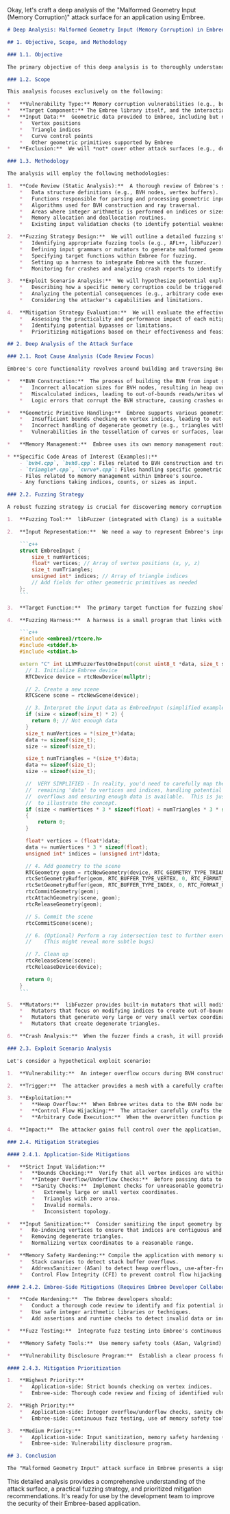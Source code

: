 Okay, let's craft a deep analysis of the "Malformed Geometry Input (Memory Corruption)" attack surface for an application using Embree.

```markdown
# Deep Analysis: Malformed Geometry Input (Memory Corruption) in Embree Applications

## 1. Objective, Scope, and Methodology

### 1.1. Objective

The primary objective of this deep analysis is to thoroughly understand the "Malformed Geometry Input" attack surface, specifically focusing on how memory corruption vulnerabilities can arise within Embree when processing malicious geometric data.  We aim to identify the root causes, potential exploitation scenarios, and effective mitigation strategies, both at the application level and within Embree itself.  The ultimate goal is to provide actionable recommendations to the development team to significantly reduce the risk of this critical vulnerability.

### 1.2. Scope

This analysis focuses exclusively on the following:

*   **Vulnerability Type:** Memory corruption vulnerabilities (e.g., buffer overflows, out-of-bounds reads/writes, integer overflows/underflows) within Embree triggered by malformed geometric input.
*   **Target Component:** The Embree library itself, and the interaction between the application and Embree when handling geometric data.
*   **Input Data:**  Geometric data provided to Embree, including but not limited to:
    *   Vertex positions
    *   Triangle indices
    *   Curve control points
    *   Other geometric primitives supported by Embree
*   **Exclusion:**  We will *not* cover other attack surfaces (e.g., denial-of-service, API misuse unrelated to memory corruption) or vulnerabilities in the application code that are *not* directly related to Embree's handling of malformed input.

### 1.3. Methodology

The analysis will employ the following methodologies:

1.  **Code Review (Static Analysis):**  A thorough review of Embree's source code (available on GitHub) will be conducted, focusing on:
    *   Data structure definitions (e.g., BVH nodes, vertex buffers).
    *   Functions responsible for parsing and processing geometric input.
    *   Algorithms used for BVH construction and ray traversal.
    *   Areas where integer arithmetic is performed on indices or sizes.
    *   Memory allocation and deallocation routines.
    *   Existing input validation checks (to identify potential weaknesses).

2.  **Fuzzing Strategy Design:**  We will outline a detailed fuzzing strategy specifically tailored to target Embree's geometric input processing. This will include:
    *   Identifying appropriate fuzzing tools (e.g., AFL++, libFuzzer).
    *   Defining input grammars or mutators to generate malformed geometry.
    *   Specifying target functions within Embree for fuzzing.
    *   Setting up a harness to integrate Embree with the fuzzer.
    *   Monitoring for crashes and analyzing crash reports to identify vulnerabilities.

3.  **Exploit Scenario Analysis:**  We will hypothesize potential exploit scenarios based on the identified vulnerabilities. This will involve:
    *   Describing how a specific memory corruption could be triggered.
    *   Analyzing the potential consequences (e.g., arbitrary code execution, information disclosure).
    *   Considering the attacker's capabilities and limitations.

4.  **Mitigation Strategy Evaluation:**  We will evaluate the effectiveness of various mitigation strategies, considering both application-level and Embree-level approaches.  This will include:
    *   Assessing the practicality and performance impact of each mitigation.
    *   Identifying potential bypasses or limitations.
    *   Prioritizing mitigations based on their effectiveness and feasibility.

## 2. Deep Analysis of the Attack Surface

### 2.1. Root Cause Analysis (Code Review Focus)

Embree's core functionality revolves around building and traversing Bounding Volume Hierarchies (BVHs) for efficient ray tracing.  Memory corruption vulnerabilities can arise in several key areas:

*   **BVH Construction:**  The process of building the BVH from input geometry is complex and involves numerous calculations.  Integer overflows/underflows during these calculations can lead to:
    *   Incorrect allocation sizes for BVH nodes, resulting in heap overflows.
    *   Miscalculated indices, leading to out-of-bounds reads/writes when accessing node data.
    *   Logic errors that corrupt the BVH structure, causing crashes or unexpected behavior during traversal.

*   **Geometric Primitive Handling:**  Embree supports various geometric primitives (triangles, curves, etc.).  Each primitive has its own parsing and processing logic.  Vulnerabilities can arise from:
    *   Insufficient bounds checking on vertex indices, leading to out-of-bounds access to vertex buffers.
    *   Incorrect handling of degenerate geometry (e.g., triangles with zero area), potentially causing division by zero or other arithmetic errors.
    *   Vulnerabilities in the tessellation of curves or surfaces, leading to memory corruption during the generation of triangles.

*   **Memory Management:**  Embree uses its own memory management routines.  Errors in these routines (e.g., double frees, use-after-frees) can be triggered by malformed input that causes unexpected allocation/deallocation patterns.

* **Specific Code Areas of Interest (Examples):**
    - `bvh4.cpp`, `bvh8.cpp`: Files related to BVH construction and traversal.
    - `triangle*.cpp`, `curve*.cpp`: Files handling specific geometric primitives.
    - Files related to memory management within Embree's source.
    - Any functions taking indices, counts, or sizes as input.

### 2.2. Fuzzing Strategy

A robust fuzzing strategy is crucial for discovering memory corruption vulnerabilities in Embree.  Here's a detailed plan:

1.  **Fuzzing Tool:**  libFuzzer (integrated with Clang) is a suitable choice due to its ease of use and effectiveness in finding memory corruption bugs. AFL++ could also be used.

2.  **Input Representation:**  We need a way to represent Embree's input geometry in a format suitable for fuzzing.  A simple approach is to define a C/C++ structure that encapsulates the relevant data:

    ```c++
    struct EmbreeInput {
        size_t numVertices;
        float* vertices; // Array of vertex positions (x, y, z)
        size_t numTriangles;
        unsigned int* indices; // Array of triangle indices
        // Add fields for other geometric primitives as needed
    };
    ```

3.  **Target Function:**  The primary target function for fuzzing should be a function that takes geometric input and performs BVH construction.  A good candidate is `rtcNewScene`, followed by calls to `rtcSetGeometryBuffer` (to provide the geometry) and `rtcCommitScene`.

4.  **Fuzzing Harness:**  A harness is a small program that links with Embree and the fuzzer.  It takes a byte array from the fuzzer, interprets it as an `EmbreeInput` structure, and calls the target function.  Crucially, the harness should *not* perform any input validation itself; the goal is to test Embree's internal handling of malformed data.

    ```c++
    #include <embree3/rtcore.h>
    #include <stddef.h>
    #include <stdint.h>

    extern "C" int LLVMFuzzerTestOneInput(const uint8_t *data, size_t size) {
      // 1. Initialize Embree device
      RTCDevice device = rtcNewDevice(nullptr);

      // 2. Create a new scene
      RTCScene scene = rtcNewScene(device);

      // 3. Interpret the input data as EmbreeInput (simplified example)
      if (size < sizeof(size_t) * 2) {
        return 0; // Not enough data
      }
      size_t numVertices = *(size_t*)data;
      data += sizeof(size_t);
      size -= sizeof(size_t);

      size_t numTriangles = *(size_t*)data;
      data += sizeof(size_t);
      size -= sizeof(size_t);

      //  VERY SIMPLIFIED - In reality, you'd need to carefully map the
      //  remaining 'data' to vertices and indices, handling potential
      //  overflows and ensuring enough data is available.  This is just
      //  to illustrate the concept.
      if (size < numVertices * 3 * sizeof(float) + numTriangles * 3 * sizeof(unsigned int))
      {
          return 0;
      }

      float* vertices = (float*)data;
      data += numVertices * 3 * sizeof(float);
      unsigned int* indices = (unsigned int*)data;

      // 4. Add geometry to the scene
      RTCGeometry geom = rtcNewGeometry(device, RTC_GEOMETRY_TYPE_TRIANGLE);
      rtcSetGeometryBuffer(geom, RTC_BUFFER_TYPE_VERTEX, 0, RTC_FORMAT_FLOAT3, vertices, 0, 3 * sizeof(float), numVertices);
      rtcSetGeometryBuffer(geom, RTC_BUFFER_TYPE_INDEX, 0, RTC_FORMAT_UINT3, indices, 0, 3 * sizeof(unsigned int), numTriangles);
      rtcCommitGeometry(geom);
      rtcAttachGeometry(scene, geom);
      rtcReleaseGeometry(geom);

      // 5. Commit the scene
      rtcCommitScene(scene);

      // 6. (Optional) Perform a ray intersection test to further exercise Embree
      //    (This might reveal more subtle bugs)

      // 7. Clean up
      rtcReleaseScene(scene);
      rtcReleaseDevice(device);

      return 0;
    }
    ```

5.  **Mutators:**  libFuzzer provides built-in mutators that will modify the input byte array in various ways.  We can also use custom mutators (if needed) to generate specific types of malformed geometry, such as:
    *   Mutators that focus on modifying indices to create out-of-bounds accesses.
    *   Mutators that generate very large or very small vertex coordinates.
    *   Mutators that create degenerate triangles.

6.  **Crash Analysis:**  When the fuzzer finds a crash, it will provide a crash report, including the input that triggered the crash and the stack trace.  This information is crucial for identifying the root cause of the vulnerability.  Tools like AddressSanitizer (ASan) can be used in conjunction with the fuzzer to provide more detailed crash reports.

### 2.3. Exploit Scenario Analysis

Let's consider a hypothetical exploit scenario:

1.  **Vulnerability:**  An integer overflow occurs during BVH construction in Embree.  Specifically, a calculation involving the number of triangles and the size of a BVH node results in a smaller-than-expected allocation size for the BVH node buffer.

2.  **Trigger:**  The attacker provides a mesh with a carefully crafted number of triangles that triggers this integer overflow.

3.  **Exploitation:**
    *   **Heap Overflow:**  When Embree writes data to the BVH node buffer, it overflows the allocated space, overwriting adjacent memory on the heap.
    *   **Control Flow Hijacking:**  The attacker carefully crafts the overwritten data to overwrite a function pointer or a return address on the stack.
    *   **Arbitrary Code Execution:**  When the overwritten function pointer is called or the function returns, control is transferred to an attacker-controlled address, leading to arbitrary code execution.

4.  **Impact:**  The attacker gains full control over the application, potentially allowing them to steal data, install malware, or perform other malicious actions.

### 2.4. Mitigation Strategies

#### 2.4.1. Application-Side Mitigations

*   **Strict Input Validation:**
    *   **Bounds Checking:**  Verify that all vertex indices are within the valid range [0, numVertices - 1].  This is the *most critical* application-side check.
    *   **Integer Overflow/Underflow Checks:**  Before passing data to Embree, perform checks to ensure that calculations involving the number of vertices, triangles, or other geometric elements will not result in integer overflows or underflows.  Use safe integer arithmetic libraries or techniques (e.g., checking for potential overflow *before* performing the multiplication).
    *   **Sanity Checks:**  Implement checks for unreasonable geometric data, such as:
        *   Extremely large or small vertex coordinates.
        *   Triangles with zero area.
        *   Invalid normals.
        *   Inconsistent topology.

*   **Input Sanitization:**  Consider sanitizing the input geometry by:
    *   Re-indexing vertices to ensure that indices are contiguous and within bounds.
    *   Removing degenerate triangles.
    *   Normalizing vertex coordinates to a reasonable range.

*   **Memory Safety Hardening:** Compile the application with memory safety features enabled, such as:
    *   Stack canaries to detect stack buffer overflows.
    *   AddressSanitizer (ASan) to detect heap overflows, use-after-frees, and other memory errors.
    *   Control Flow Integrity (CFI) to prevent control flow hijacking.

#### 2.4.2. Embree-Side Mitigations (Requires Embree Developer Collaboration)

*   **Code Hardening:**  The Embree developers should:
    *   Conduct a thorough code review to identify and fix potential integer overflows, out-of-bounds accesses, and other memory corruption vulnerabilities.
    *   Use safe integer arithmetic libraries or techniques.
    *   Add assertions and runtime checks to detect invalid data or inconsistent states.

*   **Fuzz Testing:**  Integrate fuzz testing into Embree's continuous integration (CI) pipeline to continuously test for vulnerabilities.

*   **Memory Safety Tools:**  Use memory safety tools (ASan, Valgrind) during Embree's development and testing.

*   **Vulnerability Disclosure Program:**  Establish a clear process for reporting and addressing security vulnerabilities.

#### 2.4.3. Mitigation Prioritization

1.  **Highest Priority:**
    *   Application-side: Strict bounds checking on vertex indices.
    *   Embree-side: Thorough code review and fixing of identified vulnerabilities.

2.  **High Priority:**
    *   Application-side: Integer overflow/underflow checks, sanity checks.
    *   Embree-side: Continuous fuzz testing, use of memory safety tools.

3.  **Medium Priority:**
    *   Application-side: Input sanitization, memory safety hardening (stack canaries, CFI).
    *   Embree-side: Vulnerability disclosure program.

## 3. Conclusion

The "Malformed Geometry Input" attack surface in Embree presents a significant risk of memory corruption vulnerabilities, potentially leading to arbitrary code execution.  A combination of rigorous application-side input validation, extensive fuzz testing targeting Embree, and code hardening within Embree itself is necessary to mitigate this risk.  Close collaboration between application developers and Embree developers is crucial for ensuring the security of applications that rely on Embree.  The fuzzing strategy outlined above provides a concrete starting point for proactively identifying and addressing these vulnerabilities.  Regular security audits and updates to both the application and Embree are essential for maintaining a strong security posture.
```

This detailed analysis provides a comprehensive understanding of the attack surface, a practical fuzzing strategy, and prioritized mitigation recommendations.  It's ready for use by the development team to improve the security of their Embree-based application.